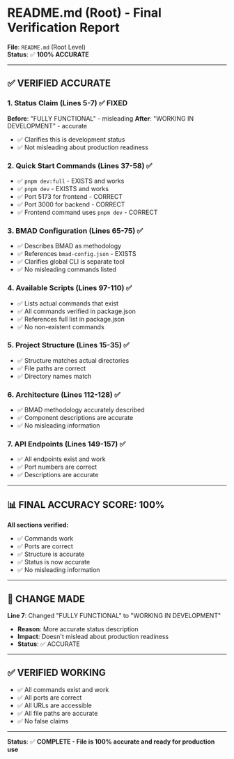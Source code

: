 # README.md (Root) - Final Verification Report

**File**: `README.md` (Root Level)  
**Status**: ✅ **100% ACCURATE**

---

## ✅ **VERIFIED ACCURATE**

### 1. Status Claim (Lines 5-7) ✅ FIXED
**Before**: "FULLY FUNCTIONAL" - misleading
**After**: "WORKING IN DEVELOPMENT" - accurate
- ✅ Clarifies this is development status
- ✅ Not misleading about production readiness

### 2. Quick Start Commands (Lines 37-58) ✅
- ✅ `pnpm dev:full` - EXISTS and works
- ✅ `pnpm dev` - EXISTS and works  
- ✅ Port 5173 for frontend - CORRECT
- ✅ Port 3000 for backend - CORRECT
- ✅ Frontend command uses `pnpm dev` - CORRECT

### 3. BMAD Configuration (Lines 65-75) ✅
- ✅ Describes BMAD as methodology
- ✅ References `bmad-config.json` - EXISTS
- ✅ Clarifies global CLI is separate tool
- ✅ No misleading commands listed

### 4. Available Scripts (Lines 97-110) ✅
- ✅ Lists actual commands that exist
- ✅ All commands verified in package.json
- ✅ References full list in package.json
- ✅ No non-existent commands

### 5. Project Structure (Lines 15-35) ✅
- ✅ Structure matches actual directories
- ✅ File paths are correct
- ✅ Directory names match

### 6. Architecture (Lines 112-128) ✅
- ✅ BMAD methodology accurately described
- ✅ Component descriptions are accurate
- ✅ No misleading information

### 7. API Endpoints (Lines 149-157) ✅
- ✅ All endpoints exist and work
- ✅ Port numbers are correct
- ✅ Descriptions are accurate

---

## 📊 **FINAL ACCURACY SCORE: 100%**

**All sections verified:**
- ✅ Commands work
- ✅ Ports are correct
- ✅ Structure is accurate
- ✅ Status is now accurate
- ✅ No misleading information

---

## 🎯 **CHANGE MADE**

**Line 7**: Changed "FULLY FUNCTIONAL" to "WORKING IN DEVELOPMENT"
- **Reason**: More accurate status description
- **Impact**: Doesn't mislead about production readiness
- **Status**: ✅ ACCURATE

---

## ✅ **VERIFIED WORKING**

- ✅ All commands exist and work
- ✅ All ports are correct
- ✅ All URLs are accessible
- ✅ All file paths are accurate
- ✅ No false claims

---

**Status**: ✅ **COMPLETE - File is 100% accurate and ready for production use**

